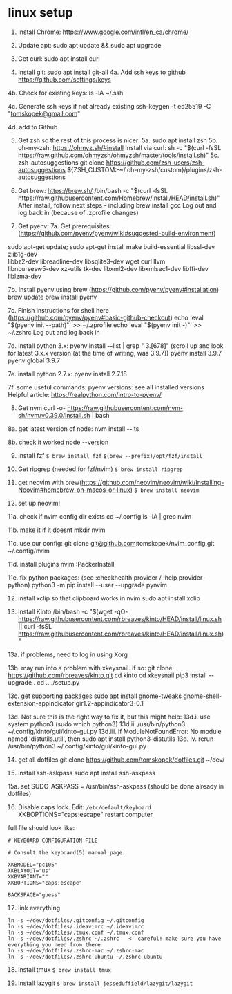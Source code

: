 # linux setup

1. Install Chrome: https://www.google.com/intl/en_ca/chrome/

2. Update apt: sudo apt update && sudo apt upgrade

3. Get curl: sudo apt install curl

4. Install git: sudo apt install git-all
   4a. Add ssh keys to github
   https://github.com/settings/keys

4b. Check for existing keys:
ls -lA ~/.ssh

4c. Generate ssh keys if not already existing
ssh-keygen -t ed25519 -C "tomskopek@gmail.com"

4d. add to Github

5. Get zsh so the rest of this process is nicer:
   5a. sudo apt install zsh
   5b. oh-my-zsh:
   https://ohmyz.sh/#install
   Install via curl: sh -c "$(curl -fsSL https://raw.github.com/ohmyzsh/ohmyzsh/master/tools/install.sh)"
   5c. zsh-autosuggestions
   git clone https://github.com/zsh-users/zsh-autosuggestions ${ZSH_CUSTOM:-~/.oh-my-zsh/custom}/plugins/zsh-autosuggestions

6. Get brew: https://brew.sh/
   /bin/bash -c "$(curl -fsSL https://raw.githubusercontent.com/Homebrew/install/HEAD/install.sh)"
   After install, follow next steps - including brew install gcc
   Log out and log back in (because of .zprofile changes)

7. Get pyenv:
   7a. Get prerequisites: (https://github.com/pyenv/pyenv/wiki#suggested-build-environment)

sudo apt-get update; sudo apt-get install make build-essential libssl-dev zlib1g-dev \
 libbz2-dev libreadline-dev libsqlite3-dev wget curl llvm \
 libncursesw5-dev xz-utils tk-dev libxml2-dev libxmlsec1-dev libffi-dev liblzma-dev

7b. Install pyenv using brew (https://github.com/pyenv/pyenv#installation)
brew update
brew install pyenv

7c. Finish instructions for shell here (https://github.com/pyenv/pyenv#basic-github-checkout)
echo 'eval "$(pyenv init --path)"' >> ~/.zprofile
  echo 'eval "$(pyenv init -)"' >> ~/.zshrc
Log out and log back in

7d. install python 3.x:
pyenv install --list | grep " 3\.[678]"
(scroll up and look for latest 3.x.x version (at the time of writing, was 3.9.7))
pyenv install 3.9.7
pyenv global 3.9.7

7e. install python 2.7.x:
pyenv install 2.7.18

7f. some useful commands:
pyenv versions: see all installed versions
Helpful article: https://realpython.com/intro-to-pyenv/

8. Get nvm
   curl -o- https://raw.githubusercontent.com/nvm-sh/nvm/v0.39.0/install.sh | bash

8a. get latest version of node:
nvm install --lts

8b. check it worked
node --version

9. Install fzf
   `$ brew install fzf`
   `$(brew --prefix)/opt/fzf/install`

10. Get ripgrep (needed for fzf/nvim)
    `$ brew install ripgrep`

11. get neovim with brew(https://github.com/neovim/neovim/wiki/Installing-Neovim#homebrew-on-macos-or-linux)
    `$ brew install neovim`

12. set up neovim!

11a. check if nvim config dir exists
cd ~/.config
ls -lA | grep nvim

11b. make it if it doesnt
mkdir nvim

11c. use our config:
git clone git@github.com:tomskopek/nvim_config.git ~/.config/nvim

11d. install plugins
nvim
:PackerInstall

11e. fix python packages: (see :checkhealth provider / :help provider-python)
python3 -m pip install --user --upgrade pynvim

12. install xclip so that clipboard works in nvim
    sudo apt install xclip

13. install Kinto
    /bin/bash -c "$(wget -qO- https://raw.githubusercontent.com/rbreaves/kinto/HEAD/install/linux.sh || curl -fsSL https://raw.githubusercontent.com/rbreaves/kinto/HEAD/install/linux.sh)"

13a. if problems, need to log in using Xorg

13b. may run into a problem with xkeysnail. if so:
git clone https://github.com/rbreaves/kinto.git
cd kinto
cd xkeysnail
pip3 install --upgrade .
cd ..
./setup.py

13c. get supporting packages
sudo apt install gnome-tweaks gnome-shell-extension-appindicator gir1.2-appindicator3-0.1

13d. Not sure this is the right way to fix it, but this might help:
13d.i. use system python3 (sudo which python3)
13d.ii. /usr/bin/python3 ~/.config/kinto/gui/kinto-gui.py
13d.iii. if ModuleNotFoundError: No module named 'distutils.util', then sudo apt install python3-distutils
13d. iv. rerun /usr/bin/python3 ~/.config/kinto/gui/kinto-gui.py

14. get all dotfiles
    git clone https://github.com/tomskopek/dotfiles.git ~/dev/

15. install ssh-askpass
    sudo apt install ssh-askpass

15a.
set SUDO_ASKPASS = /usr/bin/ssh-askpass (should be done already in dotfiles)

16. Disable caps lock. Edit: `/etc/default/keyboard`
    XKBOPTIONS="caps:escape"
    restart computer

full file should look like:

```
# KEYBOARD CONFIGURATION FILE

# Consult the keyboard(5) manual page.

XKBMODEL="pc105"
XKBLAYOUT="us"
XKBVARIANT=""
XKBOPTIONS="caps:escape"

BACKSPACE="guess"
```

17. link everything

```
ln -s ~/dev/dotfiles/.gitconfig ~/.gitconfig
ln -s ~/dev/dotfiles/.ideavimrc ~/.ideavimrc
ln -s ~/dev/dotfiles/.tmux.conf ~/.tmux.conf
ln -s ~/dev/dotfiles/.zshrc ~/.zshrc   <- careful! make sure you have everything you need from there
ln -s ~/dev/dotfiles/.zshrc-mac ~/.zshrc-mac
ln -s ~/dev/dotfiles/.zshrc-ubuntu ~/.zshrc-ubuntu
```

18. install tmux
    `$ brew install tmux`

19. install lazygit
    `$ brew install jesseduffield/lazygit/lazygit`
